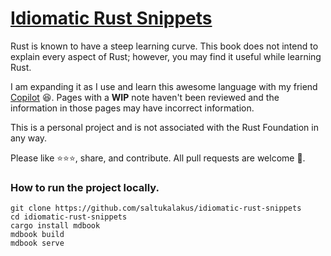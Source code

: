 # [Idiomatic Rust Snippets](https://idiomatic-rust-snippets.org/)

Rust is known to have a steep learning curve. This book does not intend to explain every aspect of Rust; however, you may find it useful while learning Rust. 

I am expanding it as I use and learn this awesome language with my friend [Copilot](https://docs.github.com/en/copilot/about-github-copilot/what-is-github-copilot) 😆. Pages with a **WIP** note haven't been reviewed and the information in those pages may have incorrect information. 

This is a personal project and is not associated with the Rust Foundation in any way.

Please like ⭐️⭐️⭐️, share, and contribute. All pull requests are welcome 🙂.

### How to run the project locally.

```
git clone https://github.com/saltukalakus/idiomatic-rust-snippets
cd idiomatic-rust-snippets
cargo install mdbook
mdbook build
mdbook serve
```
